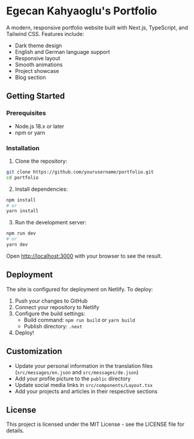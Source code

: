 # Egecan Kahyaoglu's Portfolio

A modern, responsive portfolio website built with Next.js, TypeScript, and Tailwind CSS. Features include:

- Dark theme design
- English and German language support
- Responsive layout
- Smooth animations
- Project showcase
- Blog section

## Getting Started

### Prerequisites

- Node.js 18.x or later
- npm or yarn

### Installation

1. Clone the repository:
```bash
git clone https://github.com/yourusername/portfolio.git
cd portfolio
```

2. Install dependencies:
```bash
npm install
# or
yarn install
```

3. Run the development server:
```bash
npm run dev
# or
yarn dev
```

Open [http://localhost:3000](http://localhost:3000) with your browser to see the result.

## Deployment

The site is configured for deployment on Netlify. To deploy:

1. Push your changes to GitHub
2. Connect your repository to Netlify
3. Configure the build settings:
   - Build command: `npm run build` or `yarn build`
   - Publish directory: `.next`
4. Deploy!

## Customization

- Update your personal information in the translation files (`src/messages/en.json` and `src/messages/de.json`)
- Add your profile picture to the `public` directory
- Update social media links in `src/components/Layout.tsx`
- Add your projects and articles in their respective sections

## License

This project is licensed under the MIT License - see the LICENSE file for details.

